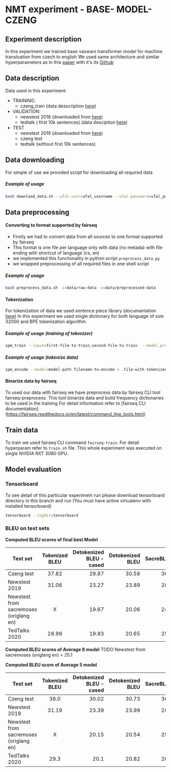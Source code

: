 # NMT experiment - BASE- MODEL-CZENG
## Experiment description
In this experiment we trained base vaswani transformer model for machine transloation from czech to english
We used same architecture and similar hyperparameters as in this [paper](https://arxiv.org/abs/1806.00187) with it's its [Github](https://github.com/pytorch/fairseq/blob/master/examples/scaling_nmt/README.md)

## Data description
Data used in this experiment:
* TRAINING:
    * czeng_train (data desscription [here](https://ufal.mff.cuni.cz/czeng))
* VALIDATION:
    * newstest 2018 (downloaded from [here](http://matrix.statmt.org/test_sets/newstest2018.tgz?1527073980))
    * tedtalk ( first 10k sentences) (data desciption [here](https://opus.nlpl.eu/TED2020-v1.php))
* TEST
    * newstest 2019 (downloaded from [here](https://opus.nlpl.eu/download.php?f=TED2020/v1/tmx/cs-en.tmx.gz))
    * czeng test 
    * tedtalk (without first 10k sentences)

## Data downloading
For simple of use we provided script for downloading all required data
##### Example of usage
```bash
bash download_data.sh --ufal-user=ufal_username --ufal-password=ufal_password -d=data/raw-data
```

## Data preprocessing
#### Converting to format supported by fairseq
* Firstly we had to convert data from all sources to one format supported by fairseq
* This format is one file per language only with data (no metada) with file ending with shortcut of language (cs, en)
* we implemented this functionality in python script   `preprocess_data.py`
* we wrapped preprocessing of all required files in one shell script
##### Example of usage
```bash
bash preprocess_data.sh -i=data/raw-data -o=data/preprocessed-data
```

#### Tokenization
For tokenization of data we used sentence piece library (documantation [here](https://github.com/google/sentencepiece))
In this experiment we used single dictionary for both language of size 32000 and BPE tokenization algorithm
##### Example of usage (training of tokenizer)
```bash
spm_train --input=first-file-to-train,second-file-to-train  --model_prefix=model-name --vocab_size=32000 --model_type=bpe
```

##### Example of usage (tokenize data)
```bash
spm_encode --model=model-path filename-to-encode > .file-with-tokenized-data
```

#### Binarize data by fairseq
To used our data with fairseq we have preprocess data by fairseq CLI tool fairseq-preprocess.
This tool binarize data and build frequency dictionaries to be used in the training
For detail information refer to [fairseq CLI documentation] (https://fairseq.readthedocs.io/en/latest/command_line_tools.html)


## Train data
To train we used fairseq CLI command `fairseq-train`. For detail hyperparam refer to `train.sh` file.
This whole experiment was executed on single NVIDIA RXT 3080 GPU.

## Model evaluation

### Tensorboard
To see detail of this particular experimetn run please download tensorboard directory in this branch and run
(You must have active virtualenv with installed tensorboard)
```bash
tensorboard --logdir=tensorboard
```

### BLEU on test sets
**Computed BLEU scores of final best Model**

| Test set        | Tokenized BLEU | Detokenized BLEU - cased  | Detokenized BLEU | SacreBLEU |
| ------------- |:-------------:| -----:| -----:|  -----:|
| Czeng test      | 37.82 | 29.87 | 30.58|36.4
| Newstest 2019      | 31.06      |   23.27 | 23.89|28.0
| Newstest from sacremoses (origlang en)     | X     |   19.67 | 20.06| 24.7
| TedTalks 2020 | 28.99  |    19.93 | 20.65 |25.9

**Computed BLEU scores of Average 8  model**
TODO
Newstest from sacremoses (origlang en)	= 25.1

**Computed BLEU score of Average 5 model**

| Test set        | Tokenized BLEU | Detokenized BLEU - cased  | Detokenized BLEU | SacreBLEU |
| ------------- |:-------------:| -----:| -----:|  -----:|
| Czeng test      | 38.0 | 30.02 | 30.73|36.6
| Newstest 2019      | 31.19      |   23.39 | 23.99|28.2
| Newstest from sacremoses (origlang en)     | X     |   20.15 | 20.54| 25.3
| TedTalks 2020 | 29.3  | 20.1 | 20.82 | 26.2